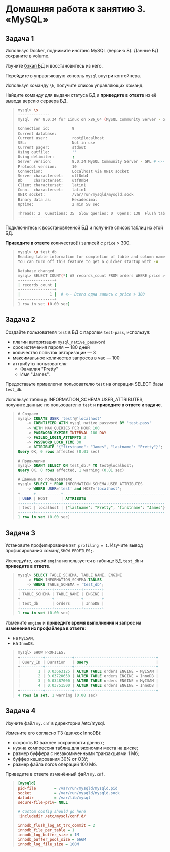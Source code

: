 # Домашняя работа к занятию 3. «MySQL»

## Задача 1

Используя Docker, поднимите инстанс MySQL (версию 8). Данные БД сохраните в volume.

Изучите [бэкап БД](https://github.com/netology-code/virt-homeworks/tree/virt-11/06-db-03-mysql/test_data) и 
восстановитесь из него.

Перейдите в управляющую консоль `mysql` внутри контейнера.

Используя команду `\h`, получите список управляющих команд.

Найдите команду для выдачи статуса БД и **приведите в ответе** из её вывода версию сервера БД.

> ```sh
> mysql> \s
> --------------
> mysql  Ver 8.0.34 for Linux on x86_64 (MySQL Community Server - GPL)
> 
> Connection id:          9
> Current database:       
> Current user:           root@localhost
> SSL:                    Not in use
> Current pager:          stdout
> Using outfile:          ''
> Using delimiter:        ;
> Server version:         8.0.34 MySQL Community Server - GPL # <-- ВЕРСИЯ СЕРВЕРА БД
> Protocol version:       10
> Connection:             Localhost via UNIX socket
> Server characterset:    utf8mb4
> Db     characterset:    utf8mb4
> Client characterset:    latin1
> Conn.  characterset:    latin1
> UNIX socket:            /var/run/mysqld/mysqld.sock
> Binary data as:         Hexadecimal
> Uptime:                 2 min 58 sec
> 
> Threads: 2  Questions: 35  Slow queries: 0  Opens: 138  Flush tables: 3  Open tables: 56  Queries per second avg: 0.196
> --------------
> ```

Подключитесь к восстановленной БД и получите список таблиц из этой БД.

**Приведите в ответе** количество(!) записей с `price` > 300.

> ```sh
> mysql> \u test_db
> Reading table information for completion of table and column names
> You can turn off this feature to get a quicker startup with -A
> 
> Database changed
> mysql> SELECT COUNT(*) AS records_count FROM orders WHERE price > 300;
> +---------------+
> | records_count |
> +---------------+
> |             1 |  # <-- Всего одна запись с price > 300
> +---------------+
> 1 row in set (0.00 sec)
> ```

## Задача 2

Создайте пользователя `test` в БД c паролем `test-pass`, используя:

- плагин авторизации `mysql_native_password`
- срок истечения пароля — 180 дней 
- количество попыток авторизации — 3 
- максимальное количество запросов в час — 100
- аттрибуты пользователя:
    - Фамилия "Pretty"
    - Имя "James".

Предоставьте привелегии пользователю `test` на операции SELECT базы `test_db`.
    
Используя таблицу INFORMATION_SCHEMA.USER_ATTRIBUTES, получите данные по пользователю `test` и 
**приведите в ответе к задаче**.

> ```sql
> # Создаем
> mysql> CREATE USER 'test'@'localhost' 
>     -> IDENTIFIED WITH mysql_native_password BY 'test-pass' 
>     -> WITH MAX_QUERIES_PER_HOUR 100 
>     -> PASSWORD EXPIRE INTERVAL 180 DAY 
>     -> FAILED_LOGIN_ATTEMPTS 3 
>     -> PASSWORD_LOCK_TIME 30 
>     -> ATTRIBUTE '{"firstname": "James", "lastname": "Pretty"}';
> Query OK, 0 rows affected (0.01 sec)
> 
> # Привилегии
> mysql> GRANT SELECT ON test_db.* TO test@localhost;
> Query OK, 0 rows affected, 1 warning (0.01 sec)
> 
> # Данные по пользователю
> mysql> SELECT * FROM INFORMATION_SCHEMA.USER_ATTRIBUTES
>     -> WHERE USER='test' and HOST='localhost';
> +------+-----------+----------------------------------------------+
> | USER | HOST      | ATTRIBUTE                                    |
> +------+-----------+----------------------------------------------+
> | test | localhost | {"lastname": "Pretty", "firstname": "James"} |
> +------+-----------+----------------------------------------------+
> 1 row in set (0.00 sec)
> ```


## Задача 3

Установите профилирование `SET profiling = 1`.
Изучите вывод профилирования команд `SHOW PROFILES;`.

Исследуйте, какой `engine` используется в таблице БД `test_db` и **приведите в ответе**.

> ```sql
> mysql> SELECT TABLE_SCHEMA, TABLE_NAME, ENGINE 
>     -> FROM INFORMATION_SCHEMA.TABLES 
>     -> WHERE TABLE_SCHEMA = 'test_db';
> +--------------+------------+--------+
> | TABLE_SCHEMA | TABLE_NAME | ENGINE |
> +--------------+------------+--------+
> | test_db      | orders     | InnoDB |
> +--------------+------------+--------+
> 1 row in set (0.00 sec)
> ```

Измените `engine` и **приведите время выполнения и запрос на изменения из профайлера в ответе**:
- на `MyISAM`,
- на `InnoDB`.

> ```sql
> mysql> SHOW PROFILES;
> +----------+------------+------------------------------------+
> | Query_ID | Duration   | Query                              |
> +----------+------------+------------------------------------+
> |        1 | 0.03663125 | ALTER TABLE orders ENGINE = MyISAM |
> |        2 | 0.03720650 | ALTER TABLE orders ENGINE = InnoDB |
> |        3 | 0.03487000 | ALTER TABLE orders ENGINE = MyISAM |
> |        4 | 0.03751500 | ALTER TABLE orders ENGINE = InnoDB |
> +----------+------------+------------------------------------+
> 4 rows in set, 1 warning (0.00 sec)
> ```


## Задача 4 

Изучите файл `my.cnf` в директории /etc/mysql.

Измените его согласно ТЗ (движок InnoDB):

- скорость IO важнее сохранности данных;
- нужна компрессия таблиц для экономии места на диске;
- размер буффера с незакомиченными транзакциями 1 Мб;
- буффер кеширования 30% от ОЗУ;
- размер файла логов операций 100 Мб.

Приведите в ответе изменённый файл `my.cnf`.

> ```ini
> [mysqld]
> pid-file        = /var/run/mysqld/mysqld.pid
> socket          = /var/run/mysqld/mysqld.sock
> datadir         = /var/lib/mysql
> secure-file-priv= NULL
> 
> # Custom config should go here
> !includedir /etc/mysql/conf.d/
> 
> innodb_flush_log_at_trx_commit = 2
> innodb_file_per_table = 1
> innodb_log_buffer_size = 1M
> innodb_buffer_pool_size = 666M
> innodb_log_file_size = 100M
> ```




